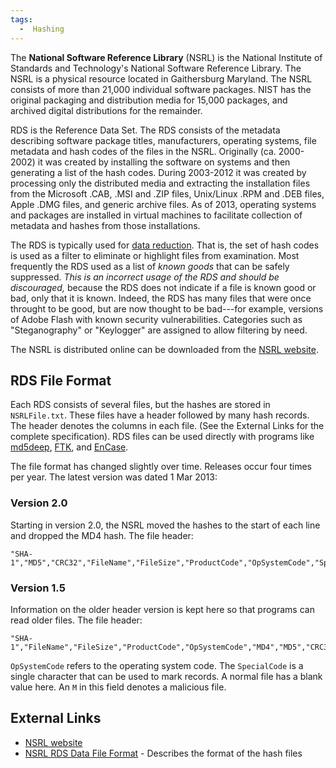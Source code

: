 ```yaml
---
tags:
  -  Hashing
---
```

The **National Software Reference Library** (NSRL) is the National
Institute of Standards and Technology's National Software Reference
Library. The NSRL is a physical resource located in Gaithersburg
Maryland. The NSRL consists of more than 21,000 individual software
packages. NIST has the original packaging and distribution media for
15,000 packages, and archived digital distributions for the remainder.

RDS is the Reference Data Set. The RDS consists of the metadata
describing software package titles, manufacturers, operating systems,
file metadata and hash codes of the files in the NSRL. Originally (ca.
2000-2002) it was created by installing the software on systems and then
generating a list of the hash codes. During 2003-2012 it was created by
processing only the distributed media and extracting the installation
files from the Microsoft .CAB, .MSI and .ZIP files, Unix/Linux .RPM and
.DEB files, Apple .DMG files, and generic archive files. As of 2013,
operating systems and packages are installed in virtual machines to
facilitate collection of metadata and hashes from those installations.

The RDS is typically used for [data reduction](data_reduction.md). That is, the
set of hash codes is used as a filter to eliminate or highlight files from
examination. Most frequently the RDS used as a list of *known goods* that can
be safely suppressed. *This is an incorrect usage of the RDS and should be
discouraged,* because the RDS does not indicate if a file is known good or bad,
only that it is known. Indeed, the RDS has many files that were once throught
to be good, but are now thought to be bad---for example, versions of Adobe
Flash with known security vulnerabilities. Categories such as "Steganography"
or "Keylogger" are assigned to allow filtering by need.

The NSRL is distributed online can be downloaded from the
[NSRL website](https://www.nist.gov/itl/ssd/software-quality-group/national-software-reference-library-nsrl/nsrl-download).

## RDS File Format

Each RDS consists of several files, but the hashes are stored in
`NSRLFile.txt`. These files have a header followed by many hash records.
The header denotes the columns in each file. (See the External Links for
the complete specification). RDS files can be used directly with
programs like [md5deep](md5deep.md),
[FTK](forensic_toolkit.md), and [EnCase](encase.md).

The file format has changed slightly over time. Releases occur four
times per year. The latest version was dated 1 Mar 2013:

### Version 2.0

Starting in version 2.0, the NSRL moved the hashes to the start of each
line and dropped the MD4 hash. The file header:

    "SHA-1","MD5","CRC32","FileName","FileSize","ProductCode","OpSystemCode","SpecialCode"

### Version 1.5

Information on the older header version is kept here so that programs
can read older files. The file header:

    "SHA-1","FileName","FileSize","ProductCode","OpSystemCode","MD4","MD5","CRC32","SpecialCode"

`OpSystemCode` refers to the operating system code. The `SpecialCode` is
a single character that can be used to mark records. A normal file has a
blank value here. An `M` in this field denotes a malicious file.

## External Links

- [NSRL website](http://www.nsrl.nist.gov/)
- [NSRL RDS Data File
  Format](http://www.nsrl.nist.gov/documents/Data-Formats-of-the-NSRL-Reference-Data-Set-14.pdf) -
  Describes the format of the hash files

